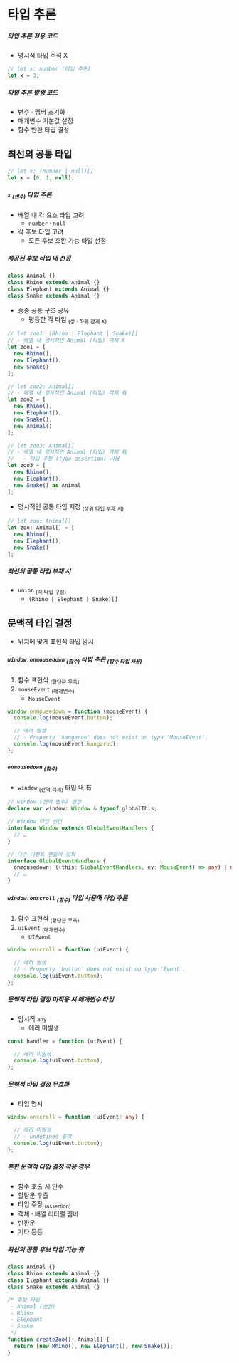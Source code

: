 타입 추론
========

##### 타입 추론 적용 코드
- 명시적 타입 주석 X
```ts
// let x: number (타입 추론)
let x = 3;
```

##### 타입 추론 발생 코드
- 변수 · 멤버 초기화
- 매개변수 기본값 설정
- 함수 반환 타입 결정

## 최선의 공통 타입
```ts
// let x: (number | null)[]
let x = [0, 1, null];
```

##### `x` <sub>(변수)</sub> 타입 추론
- 배열 내 각 요소 타입 고려
  - `number` · `null`
- 각 후보 타입 고려
  - 모든 후보 호환 가능 타입 선정

##### 제공된 후보 타입 내 선정
```ts
class Animal {}
class Rhino extends Animal {}
class Elephant extends Animal {}
class Snake extends Animal {}
```
- 종종 공통 구조 공유
  - 평등한 각 타입 <sub>(상 · 하위 관계 X)</sub>
```ts
// let zoo1: (Rhino | Elephant | Snake)[]
// - 배열 내 명시적인 Animal (타입) 객체 X
let zoo1 = [
  new Rhino(),
  new Elephant(),
  new Snake()
];

// let zoo2: Animal[]
// - 배열 내 명시적인 Animal (타입) 객체 有
let zoo2 = [
  new Rhino(),
  new Elephant(),
  new Snake(),
  new Animal()
];

// let zoo3: Animal[]
// - 배열 내 명시적인 Animal (타입) 객체 有
//   - 타입 주장 (type assertion) 사용
let zoo3 = [
  new Rhino(),
  new Elephant(),
  new Snake() as Animal
];
```
- 명시적인 공통 타입 지정 <sub>(상위 타입 부재 시)</sub>
```ts
// let zoo: Animal[]
let zoo: Animal[] = [
  new Rhino(),
  new Elephant(),
  new Snake()
];
```

##### 최선의 공통 타입 부재 시
- `union` <sub>(각 타입 구성)</sub>
  - `(Rhino | Elephant | Snake)[]`

## 문맥적 타입 결정
- 위치에 맞게 표현식 타입 암시

##### `window.onmousedown` <sub>(함수)</sub> 타입 추론 <sub>(함수 타입 사용)</sub>
1. 함수 표현식 <sub>(할당문 우측)</sub>
2. `mouseEvent` <sub>(매개변수)</sub>
    - `MouseEvent`
```ts
window.onmousedown = function (mouseEvent) {
  console.log(mouseEvent.button);

  // 에러 발생
  // - Property 'kangaroo' does not exist on type 'MouseEvent'.
  console.log(mouseEvent.kangaroo);
};
```

##### `onmousedown` <sub>(함수)</sub>
- `window` <sub>(전역 객체)</sub> 타입 내 有
```ts
// window (전역 변수) 선언
declare var window: Window & typeof globalThis;

// Window 타입 선언
interface Window extends GlobalEventHandlers {
  // …
}

// 다수 이벤트 핸들러 정의
interface GlobalEventHandlers {
  onmousedown: ((this: GlobalEventHandlers, ev: MouseEvent) => any) | null;
  // …
}
```

##### `window.onscroll` <sub>(함수)</sub> 타입 사용해 타입 추론
1. 함수 표현식 <sub>(할당문 우측)</sub>
2. `uiEvent` <sub>(매개변수)</sub>
    - `UIEvent`
```ts
window.onscroll = function (uiEvent) {

  // 에러 발생
  // - Property 'button' does not exist on type 'Event'.
  console.log(uiEvent.button);
};
```

##### 문맥적 타입 결정 미적용 시 매개변수 타입
- 암시적 `any`
  - 에러 미발생
```ts
const handler = function (uiEvent) {

  // 에러 미발생
  console.log(uiEvent.button);
};
```

##### 문맥적 타입 결정 무효화
- 타입 명시
```ts
window.onscroll = function (uiEvent: any) {

  // 에러 미발생
  // - undefined 출력
  console.log(uiEvent.button);
};
```

##### 흔한 문맥적 타입 결정 적용 경우
- 함수 호출 시 인수
- 할당문 우츨
- 타입 주장 <sub>(assertion)</sub>
- 객체 · 배열 리터럴 멤버
- 반환문
- 기타 등등

##### 최선의 공통 후보 타입 기능 有
```ts
class Animal {}
class Rhino extends Animal {}
class Elephant extends Animal {}
class Snake extends Animal {}

/* 후보 타입
 - Animal (선정)
 - Rhino
 - Elephant
 - Snake
 */
function createZoo(): Animal[] {
  return [new Rhino(), new Elephant(), new Snake()];
}
```
